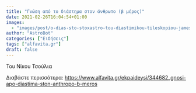```yaml
---
title: "Γνώση από το διάστημα στον άνθρωπο (β μέρος)"
date: 2021-02-26T16:04:54+01:00
images:
  - "images/post/o-dias-sto-stoxastro-tou-diastimikou-tileskopiou-james-webb.jpg"
author: "AstroBot"
categories: ["Ειδήσεις"]
tags: ["alfavita.gr"]
draft: false
---
```


Του Νίκου Τσούλια

Διαβάστε περισσότερα: https://www.alfavita.gr/ekpaideysi/344682_gnosi-apo-diastima-ston-anthropo-b-meros
